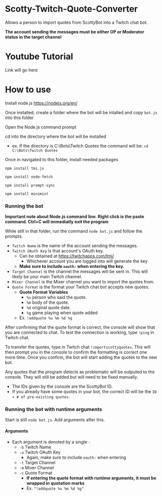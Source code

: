 # Scotty-Twitch-Quote-Converter
Allows a person to import quotes from ScottyBot into a Twitch chat bot. 

__The account sending the messages must be either OP or Moderator status in the target channel__

# Youtube Tutorial
Link will go here

# How to use
Install node.js https://nodejs.org/en/

Once installed, create a folder where the bot will be intalled and copy `bot.js` into this folder

Open the Node.js command prompt

cd into the directory where the bot will be installed
* ex. If the directory is  C:\Bots\Twitch Quotes the command will be: `cd C:\Bots\Twitch Quotes`

Once in navigated to this folder, install needed packages
```
npm install tmi.js

npm install node-fetch

npm install prompt-sync

npm install minimist
```
### Running the bot
__Important note about Node.js command line. Right click is the paste command. Ctrl+C will immediatly exit the program__

While still in that folder, run the command `node bot.js` and follow the prompts.
* `Twitch Name` is the name of the account sending the messages.
* `Twitch OAuth Key` is that account's OAuth key.
	* Can be obtained at https://twitchapps.com/tmi/
		* Whichever account you are logged into will generate the key
	* __Make sure to include `oauth:` when entering the key.__
* `Target Channel` is the channel the messages will be sent in. This will likely be your main Twitch channel.
* `Mixer Channel` is the Mixer channel you want to import the quotes from.
* `Quote Format` is the format your Twitch chat bot accepts new quotes. 
	* __Quote Format Variables__
		* `%u`   person who said the quote.
		* `%m`   body of the quote.
		* `%d`   original quote date.
		* `%g`   game playing when quote added
	* Ex. `!addquote %u %m %d %g`
		
     
After confirming that the quote format is correct, the console will show that you are connected to chat. To test the connection is working, type `!ping` in Twitch chat.

To transfer the quotes, type in Twitch chat `!importscottyquotes`. This will then prompt you in the console to confirm the formatting is correct one more time. Once you confirm, the bot will start adding the quotes to the new bot.

Any quotes that the program detects as problematic will be outputed to the console. They will still be added but will need to be fixed manually.
* The IDs given by the console are the ScottyBot ID.
* If you already have some quotes in your bot, the correct ID will be the `ID + # of pre-existing quotes`.

### Running the bot with runtime arguments
Start is still `node bot.js`. Add arguments after this. 

#### Arguments
* Each argument is denoted by a single `-`
	* `-b` Twitch Name
	* `-o` Twitch OAuth Key
		* Again, make sure to include `oauth:` when entering
	* `-t` Target Channel
	* `-m` Mixer Channel
	* `-c` Quote Format
		* __If entering the quote format with runtime arguments, it must be wrapped in quotation marks__
		* Ex. `"!addquote %u %m %d %g"`
